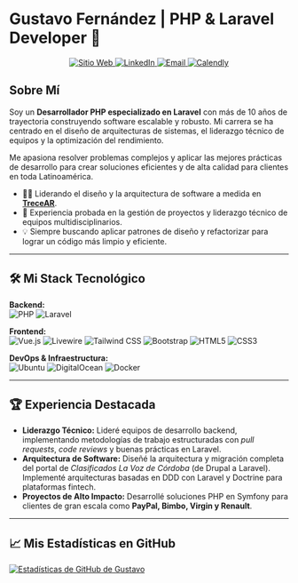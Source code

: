 # Gustavo Fernández | PHP & Laravel Developer 🚀

<p align="center">
  <a href="https://trece.ar" target="_blank">
    <img src="https://img.shields.io/badge/Mi_Sitio_Web-trece.ar-blue?style=for-the-badge&logo=googlechrome&logoColor=white" alt="Sitio Web"/>
  </a>
  <a href="https://linkedin.com/in/gushh" target="_blank">
    <img src="https://img.shields.io/badge/LinkedIn-gushh-blue?style=for-the-badge&logo=linkedin&logoColor=white" alt="LinkedIn"/>
  </a>
  <a href="mailto:gus@trece.ar">
    <img src="https://img.shields.io/badge/Email-gus@trece.ar-red?style=for-the-badge&logo=gmail&logoColor=white" alt="Email"/>
  </a>
  <a href="https://calendly.com/gushhio/30min" target="_blank">
    <img src="https://img.shields.io/badge/Agendar_Reunión-Calendly-brightgreen?style=for-the-badge&logo=calendly&logoColor=white" alt="Calendly"/>
  </a>
</p>

## Sobre Mí

Soy un **Desarrollador PHP especializado en Laravel** con más de 10 años de trayectoria construyendo software escalable y robusto. Mi carrera se ha centrado en el diseño de arquitecturas de sistemas, el liderazgo técnico de equipos y la optimización del rendimiento.

Me apasiona resolver problemas complejos y aplicar las mejores prácticas de desarrollo para crear soluciones eficientes y de alta calidad para clientes en toda Latinoamérica.

- 👨‍💻 Liderando el diseño y la arquitectura de software a medida en **[TreceAR](https://trece.ar)**.
- 🚀 Experiencia probada en la gestión de proyectos y liderazgo técnico de equipos multidisciplinarios.
- 💡 Siempre buscando aplicar patrones de diseño y refactorizar para lograr un código más limpio y eficiente.
---

## 🛠️ Mi Stack Tecnológico

<p align="left">
  <strong>Backend:</strong><br>
  <img src="https://img.shields.io/badge/PHP-777BB4?style=for-the-badge&logo=php&logoColor=white" alt="PHP"/>
  <img src="https://img.shields.io/badge/Laravel-FF2D20?style=for-the-badge&logo=laravel&logoColor=white" alt="Laravel"/>
</p>
<p align="left">
  <strong>Frontend:</strong><br>
  <img src="https://img.shields.io/badge/Vue.js-4FC08D?style=for-the-badge&logo=vuedotjs&logoColor=white" alt="Vue.js"/>
  <img src="https://img.shields.io/badge/Livewire-4E56A6?style=for-the-badge&logo=livewire&logoColor=white" alt="Livewire"/>
  <img src="https://img.shields.io/badge/Tailwind_CSS-38B2AC?style=for-the-badge&logo=tailwind-css&logoColor=white" alt="Tailwind CSS"/>
  <img src="https://img.shields.io/badge/Bootstrap-7952B3?style=for-the-badge&logo=bootstrap&logoColor=white" alt="Bootstrap"/>
  <img src="https://img.shields.io/badge/HTML5-E34F26?style=for-the-badge&logo=html5&logoColor=white" alt="HTML5"/>
  <img src="https://img.shields.io/badge/CSS3-1572B6?style=for-the-badge&logo=css3&logoColor=white" alt="CSS3"/>
</p>
<p align="left">
  <strong>DevOps & Infraestructura:</strong><br>
  <img src="https://img.shields.io/badge/Ubuntu-E95420?style=for-the-badge&logo=ubuntu&logoColor=white" alt="Ubuntu"/>
  <img src="https://img.shields.io/badge/DigitalOcean-0080FF?style=for-the-badge&logo=digitalocean&logoColor=white" alt="DigitalOcean"/>
  <img src="https://img.shields.io/badge/Docker-2496ED?style=for-the-badge&logo=docker&logoColor=white" alt="Docker"/>
</p>

---

## 🏆 Experiencia Destacada

-   **Liderazgo Técnico:** Lideré equipos de desarrollo backend, implementando metodologías de trabajo estructuradas con *pull requests*, *code reviews* y buenas prácticas en Laravel.
-   **Arquitectura de Software:** Diseñé la arquitectura y migración completa del portal de *Clasificados La Voz de Córdoba* (de Drupal a Laravel). Implementé arquitecturas basadas en DDD con Laravel y Doctrine para plataformas fintech.
-   **Proyectos de Alto Impacto:** Desarrollé soluciones PHP en Symfony para clientes de gran escala como **PayPal, Bimbo, Virgin y Renault**.

---

## 📈 Mis Estadísticas en GitHub

[![Estadísticas de GitHub de Gustavo](https://github-readme-stats.vercel.app/api?username=gushh&show_icons=true&theme=vue-dark&include_all_commits=true&count_private=true)](https://github.com/anuraghazra/github-readme-stats)
